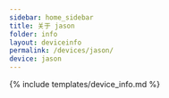```yaml
---
sidebar: home_sidebar
title: 关于 jason
folder: info
layout: deviceinfo
permalink: /devices/jason/
device: jason
---
```

{% include templates/device_info.md %}
